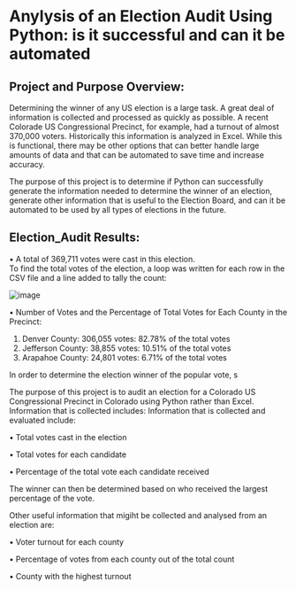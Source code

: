 # Anylysis of an Election Audit Using Python:  is it successful and can it be automated

## Project and Purpose Overview:
Determining the winner of any US election is a large task.  A great deal of information is collected and processed as quickly as possible.  A recent Colorade US Congressional Precinct, for example, had a turnout of almost 370,000 voters.  Historically this information is analyzed in Excel.  While this is functional, there may be other options that can better handle large amounts of data and that can be automated to save time and increase accuracy.  

The purpose of this project is to determine if Python can successfully generate the information needed to determine the winner of an election, generate other information that is useful to the Election Board, and can it be automated to be used by all types of elections in the future.  

## Election_Audit Results:

•	A total of 369,711 votes were cast in this election.  
To find the total votes of the election, a loop was written for each row in the CSV file and a line added to tally the count:


 
 ![image](https://user-images.githubusercontent.com/84471904/124843345-9b3b6d80-df46-11eb-96ba-d4d6cf1b90a7.png)

•	Number of Votes and the Percentage of Total Votes for Each County in the Precinct: 

1.  Denver County:  306,055 votes:   82.78% of the total votes
2.  Jefferson County:  38,855 votes:     10.51% of the total votes
3.  Arapahoe County:  24,801 votes:     6.71% of the total votes







In order to determine the election winner of the popular vote, s

The purpose of this project is to audit an election for a Colorado US Congressional Precinct in Colorado using Python rather than Excel.  Information that is collected includes:
Information that is collected and evaluated include:

•	Total votes cast in the election

•	Total votes for each candidate

•	Percentage of the total vote each candidate received

The winner can then be determined based on who received the largest percentage of the vote.  

Other useful information that migiht be collected and analysed from an election are:

•	Voter turnout for each county

•	Percentage of votes from each county out of the total count

•	County with the highest turnout
